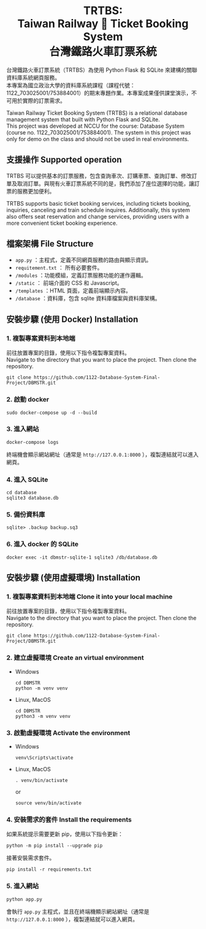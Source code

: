 <h1 align="center">TRTBS:<br>Taiwan Railway 🚃 Ticket Booking System<br>台灣鐵路火車訂票系統</h1>

台灣鐵路火車訂票系統（TRTBS）為使用 Python Flask 和 SQLite 來建構的關聯資料庫系統網頁服務。<br>本專案為國立政治大學的資料庫系統課程（課程代號：1122_703025001/753884001）的期末專題作業。本專案成果僅供課堂演示，不可用於實際的訂票需求。

Taiwan Railway Ticket Booking System (TRTBS) is a relational database management system that built with Python Flask and SQLite.<br>
This project was developed at NCCU for the course: Database System (course no. 1122_703025001/753884001). The system in this project was only for demo on the class and should not be used in real environments.


## 支援操作 Supported operation

TRTBS 可以提供基本的訂票服務，包含查詢車次、訂購車票、查詢訂單、修改訂單及取消訂單。與現有火車訂票系統不同的是，我們添加了座位選擇的功能，讓訂票的服務更加便利。

TRTBS supports basic ticket booking services, including tickets booking, inquiries, canceling and train schedule inquires. Additionally, this system also offers seat reservation and change services, providing users with a more convenient ticket booking experience.

## 檔案架構 File Structure

- `app.py` ：主程式，定義不同網頁服務的路由與顯示資訊。
- `requitement.txt` ： 所有必要套件。
- `/modules` ：功能模組，定義訂票服務功能的運作邏輯。
- `/static` ： 前端介面的 CSS 和 Javascript。
- `/templates` ：HTML 頁面，定義前端顯示內容。
- `/database` ：資料庫，包含 sqlite 資料庫檔案與資料庫架構。

## 安裝步驟 (使用 Docker) Installation

### 1. 複製專案資料到本地端

前往放置專案的目錄，使用以下指令複製專案資料。<br>Navigate to the directory that you want to place the project. Then clone the repository. 

```
git clone https://github.com/1122-Database-System-Final-Project/DBMSTR.git
```

### 2. 啟動 docker

```
sudo docker-compose up -d --build
```

### 3. 進入網站

```
docker-compose logs
```
終端機會顯示網站網址（通常是 `http://127.0.0.1:8000` ），複製連結就可以進入網頁。

### 4. 進入 SQLite

```
cd database
sqlite3 database.db
```

### 5. 備份資料庫

```
sqlite> .backup backup.sq3
```
### 6. 進入 docker 的 SQLite

```
docker exec -it dbmstr-sqlite-1 sqlite3 /db/database.db
```

## 安裝步驟 (使用虛擬環境) Installation

### 1. 複製專案資料到本地端 Clone it into your local machine

前往放置專案的目錄，使用以下指令複製專案資料。<br>Navigate to the directory that you want to place the project. Then clone the repository. 

```
git clone https://github.com/1122-Database-System-Final-Project/DBMSTR.git
```

### 2. 建立虛擬環境 Create an virtual environment

- Windows

    ```
    cd DBMSTR
    python -m venv venv
    ```
- Linux, MacOS

    ```
    cd DBMSTR
    python3 -m venv venv
    ```

### 3. 啟動虛擬環境 Activate the environment
- Windows

    ```
    venv\Scripts\activate
    ```

- Linux, MacOS
    ```
    . venv/bin/activate
    ```
    or
    ```
    source venv/bin/activate
    ```

### 4. 安裝需求的套件 Install the requirements
如果系統提示需要更新 pip，使用以下指令更新：
```
python -m pip install --upgrade pip
```
接著安裝需求套件。
```
pip install -r requirements.txt
```
### 5. 進入網站 
```
python app.py
```
會執行 `app.py` 主程式，並且在終端機顯示網站網址（通常是 `http://127.0.0.1:8000` ），複製連結就可以進入網頁。
